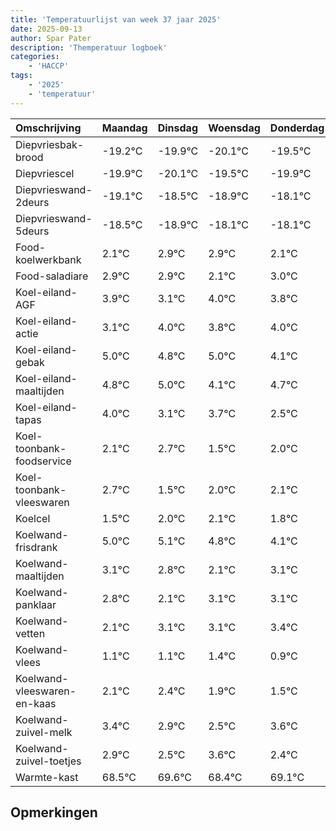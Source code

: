 ```yaml
---
title: 'Temperatuurlijst van week 37 jaar 2025'
date: 2025-09-13
author: Spar Pater
description: 'Themperatuur logboek'
categories:
    - 'HACCP'
tags:
    - '2025'
    - 'temperatuur'
---
```

|Omschrijving|Maandag|Dinsdag|Woensdag|Donderdag|Vrijdag|Zaterdag|Zondag|
|:---|:---|:---|:---|:---|:---|:---|:---|
|Diepvriesbak-brood|-19.2°C|-19.9°C|-20.1°C|-19.5°C|-19.9°C|-19.1°C| |
|Diepvriescel|-19.9°C|-20.1°C|-19.5°C|-19.9°C|-19.1°C|-19.1°C| |
|Diepvrieswand-2deurs|-19.1°C|-18.5°C|-18.9°C|-18.1°C|-18.1°C|-18.9°C| |
|Diepvrieswand-5deurs|-18.5°C|-18.9°C|-18.1°C|-18.1°C|-18.9°C|-18.0°C| |
|Food-koelwerkbank|2.1°C|2.9°C|2.9°C|2.1°C|3.0°C|2.8°C| |
|Food-saladiare|2.9°C|2.9°C|2.1°C|3.0°C|2.8°C|3.0°C| |
|Koel-eiland-AGF|3.9°C|3.1°C|4.0°C|3.8°C|4.0°C|3.1°C| |
|Koel-eiland-actie|3.1°C|4.0°C|3.8°C|4.0°C|3.1°C|3.7°C| |
|Koel-eiland-gebak|5.0°C|4.8°C|5.0°C|4.1°C|4.7°C|3.5°C| |
|Koel-eiland-maaltijden|4.8°C|5.0°C|4.1°C|4.7°C|3.5°C|4.0°C| |
|Koel-eiland-tapas|4.0°C|3.1°C|3.7°C|2.5°C|3.0°C|3.1°C| |
|Koel-toonbank-foodservice|2.1°C|2.7°C|1.5°C|2.0°C|2.1°C|1.8°C| |
|Koel-toonbank-vleeswaren|2.7°C|1.5°C|2.0°C|2.1°C|1.8°C|1.1°C| |
|Koelcel|1.5°C|2.0°C|2.1°C|1.8°C|1.1°C|2.1°C| |
|Koelwand-frisdrank|5.0°C|5.1°C|4.8°C|4.1°C|5.1°C|5.1°C| |
|Koelwand-maaltijden|3.1°C|2.8°C|2.1°C|3.1°C|3.1°C|3.4°C| |
|Koelwand-panklaar|2.8°C|2.1°C|3.1°C|3.1°C|3.4°C|2.9°C| |
|Koelwand-vetten|2.1°C|3.1°C|3.1°C|3.4°C|2.9°C|2.5°C| |
|Koelwand-vlees|1.1°C|1.1°C|1.4°C|0.9°C|0.5°C|1.6°C| |
|Koelwand-vleeswaren-en-kaas|2.1°C|2.4°C|1.9°C|1.5°C|2.6°C|1.4°C| |
|Koelwand-zuivel-melk|3.4°C|2.9°C|2.5°C|3.6°C|2.4°C|3.1°C| |
|Koelwand-zuivel-toetjes|2.9°C|2.5°C|3.6°C|2.4°C|3.1°C|3.6°C| |
|Warmte-kast|68.5°C|69.6°C|68.4°C|69.1°C|69.6°C|69.9°C| |

## Opmerkingen


